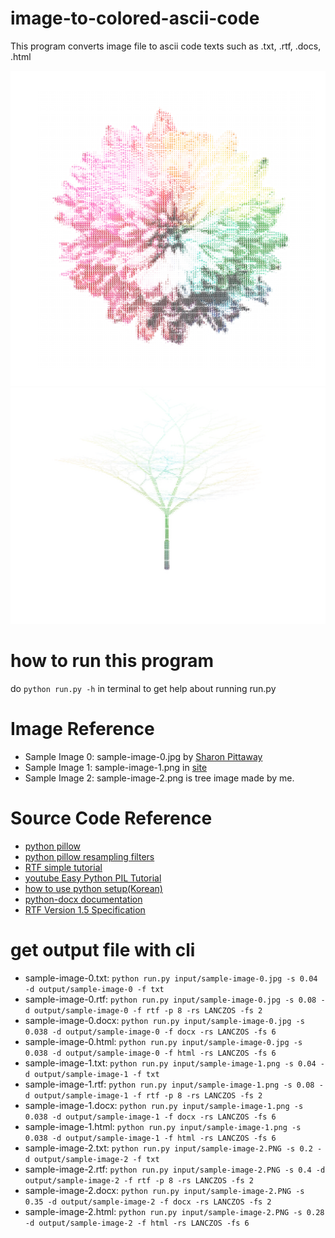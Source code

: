 # image-to-colored-ascii-code
This program converts image file to ascii code texts such as .txt, .rtf, .docs, .html

![image-0](image-0.png)
![image-2](image-2.png)

# how to run this program
do `python run.py -h` in terminal to get help about running run.py

# Image Reference
- Sample Image 0: sample-image-0.jpg by [Sharon Pittaway](https://unsplash.com/photos/iMdsjoiftZo?utm_source=unsplash&utm_medium=referral&utm_content=creditShareLink)
- Sample Image 1: sample-image-1.png in [site](https://www.pngkey.com/maxpic/u2t4y3q8q8q8u2a9/)
- Sample Image 2: sample-image-2.png is tree image made by me.

# Source Code Reference
- [python pillow](https://pillow.readthedocs.io/en/stable/reference/Image.html)
- [python pillow resampling filters](https://pillow.readthedocs.io/en/stable/handbook/concepts.html#concept-filters)
- [RTF simple tutorial](http://www.pindari.com/rtf1.html)
- [youtube Easy Python PIL Tutorial](https://www.youtube.com/watch?v=v_raWlX7tZY&ab_channel=Kite)
- [how to use python setup(Korean)](https://www.flowdas.com/blog/%ED%8C%8C%EC%9D%B4%EC%8D%AC-%ED%94%84%EB%A1%9C%EC%A0%9D%ED%8A%B8-%EC%8B%9C%EC%9E%91%ED%95%98%EA%B8%B0-setuptools/)
- [python-docx documentation](https://python-docx.readthedocs.io/en/latest/)
- [RTF Version 1.5 Specification](https://www.biblioscape.com/rtf15_spec.htm)

# get output file with cli
- sample-image-0.txt: `python run.py input/sample-image-0.jpg -s 0.04 -d output/sample-image-0 -f txt`
- sample-image-0.rtf: `python run.py input/sample-image-0.jpg -s 0.08 -d output/sample-image-0 -f rtf -p 8 -rs LANCZOS -fs 2`
- sample-image-0.docx: `python run.py input/sample-image-0.jpg -s 0.038 -d output/sample-image-0 -f docx -rs LANCZOS -fs 6`
- sample-image-0.html: `python run.py input/sample-image-0.jpg -s 0.038 -d output/sample-image-0 -f html -rs LANCZOS -fs 6`
- sample-image-1.txt: `python run.py input/sample-image-1.png -s 0.04 -d output/sample-image-1 -f txt`
- sample-image-1.rtf: `python run.py input/sample-image-1.png -s 0.08 -d output/sample-image-1 -f rtf -p 8 -rs LANCZOS -fs 2`
- sample-image-1.docx: `python run.py input/sample-image-1.png -s 0.038 -d output/sample-image-1 -f docx -rs LANCZOS -fs 6`
- sample-image-1.html: `python run.py input/sample-image-1.png -s 0.038 -d output/sample-image-1 -f html -rs LANCZOS -fs 6`
- sample-image-2.txt: `python run.py input/sample-image-2.PNG -s 0.2 -d output/sample-image-2 -f txt`
- sample-image-2.rtf: `python run.py input/sample-image-2.PNG -s 0.4 -d output/sample-image-2 -f rtf -p 8 -rs LANCZOS -fs 2`
- sample-image-2.docx: `python run.py input/sample-image-2.PNG -s 0.35 -d output/sample-image-2 -f docx -rs LANCZOS -fs 2`
- sample-image-2.html: `python run.py input/sample-image-2.PNG -s 0.28 -d output/sample-image-2 -f html -rs LANCZOS -fs 6`
